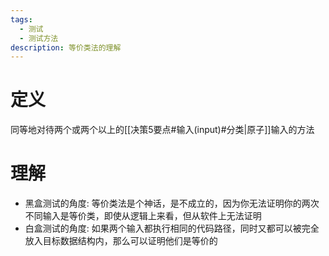 ```yaml
---
tags:
  - 测试
  - 测试方法
description: 等价类法的理解
---
```

# 定义
同等地对待两个或两个以上的[[决策5要点#输入(input)#分类|原子]]输入的方法

# 理解
- 黑盒测试的角度: 等价类法是个神话，是不成立的，因为你无法证明你的两次不同输入是等价类，即使从逻辑上来看，但从软件上无法证明
- 白盒测试的角度: 如果两个输入都执行相同的代码路径，同时又都可以被完全放入目标数据结构内，那么可以证明他们是等价的